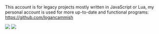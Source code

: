 This account is for legacy projects mostly written in JavaScript or Lua, my personal account is used for more up-to-date and functional programs: https://github.com/logancammish


![](https://raw.githubusercontent.com/glorpglob/aaaaaaaaaa1/blob/master/generated/overview.svg#gh-dark-mode-only)
![](https://raw.githubusercontent.com/elizard-beth/aaaaaaaaaa1/blob/master/generated/languages.svg#gh-dark-mode-only)

